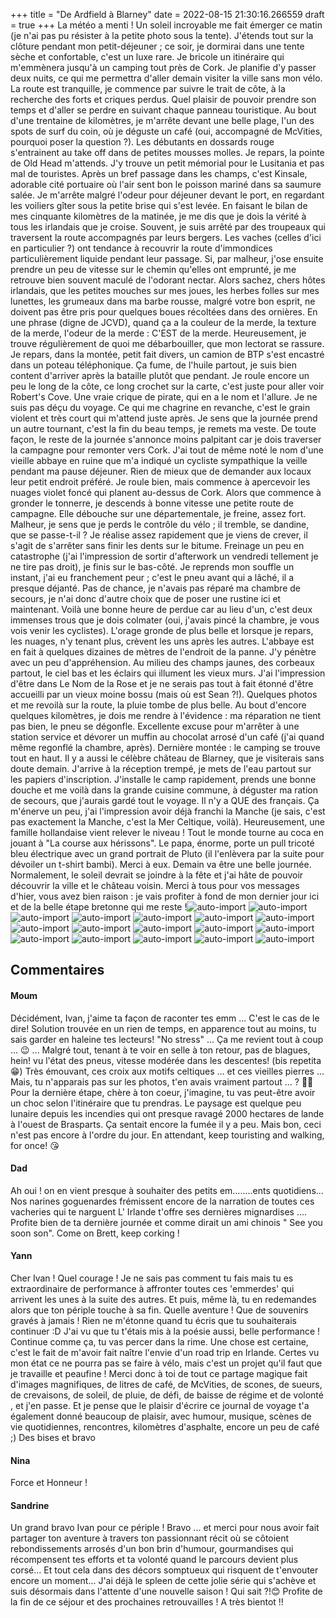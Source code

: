 +++
title = "De Ardfield à Blarney"
date = 2022-08-15 21:30:16.266559
draft = true
+++
La météo a menti ! Un soleil incroyable me fait émerger ce matin (je n'ai pas pu résister à la petite photo sous la tente). J'étends tout sur la clôture pendant mon petit-déjeuner ; ce soir, je dormirai dans une tente sèche et confortable, c'est un luxe rare. Je bricole un itinéraire qui m'emmènera jusqu'à un camping tout près de Cork. Je planifie d'y passer deux nuits, ce qui me permettra d'aller demain visiter la ville sans mon vélo. La route est tranquille, je commence par suivre le trait de côte, à la recherche des forts et criques perdus. Quel plaisir de pouvoir prendre son temps et d'aller se perdre en suivant chaque panneau touristique. Au bout d'une trentaine de kilomètres, je m'arrête devant une belle plage, l'un des spots de surf du coin, où je déguste un café (oui, accompagné de McVities, pourquoi poser la question ?). Les débutants en dossards rouge s'entrainent au take off dans de petites mousses molles. Je repars, la pointe de Old Head m'attends. J'y trouve un petit mémorial pour le Lusitania et pas mal de touristes. Après un bref passage dans les champs, c'est Kinsale, adorable cité portuaire où l'air sent bon le poisson mariné dans sa saumure salée. Je m'arrête malgré l'odeur pour déjeuner devant le port, en regardant les voiliers gîter sous la petite brise qui s'est levée. En faisant le bilan de mes cinquante kilomètres de la matinée, je me dis que je dois la vérité à tous les irlandais que je croise. Souvent, je suis arrêté par des troupeaux qui traversent la route accompagnés par leurs bergers. Les vaches (celles d'ici en particulier ?) ont tendance à recouvrir la route d'immondices particulièrement liquide pendant leur passage. Si, par malheur, j'ose ensuite prendre un peu de vitesse sur le chemin qu'elles ont emprunté, je me retrouve bien souvent maculé de l'odorant nectar. Alors sachez, chers hôtes irlandais, que les petites mouches sur mes joues, les herbes folles sur mes lunettes, les grumeaux dans ma barbe rousse, malgré votre bon esprit, ne doivent pas être pris pour quelques boues récoltées dans des ornières. En une phrase (digne de JCVD), quand ça a la couleur de la merde, la texture de la merde, l'odeur de la merde : C'EST de la merde. Heureusement, je trouve régulièrement de quoi me débarbouiller, que mon lectorat se rassure. Je repars, dans la montée, petit fait divers, un camion de BTP s'est encastré dans un poteau téléphonique. Ça fume, de l'huile partout, je suis bien content d'arriver après la bataille plutôt que pendant. Je roule encore un peu le long de la côte, ce long crochet sur la carte, c'est juste pour aller voir Robert's Cove. Une vraie crique de pirate, qui en a le nom et l'allure. Je ne suis pas déçu du voyage. Ce qui me chagrine en revanche, c'est le grain violent et très court qui m'attend juste après. Je sens que la journée prend un autre tournant, c'est la fin du beau temps, je remets ma veste. De toute façon, le reste de la journée s'annonce moins palpitant car je dois traverser la campagne pour remonter vers Cork. J'ai tout de même noté le nom d'une vieille abbaye en ruine que m'a indiqué un cycliste sympathique la veille pendant ma pause déjeuner. Rien de mieux que de demander aux locaux leur petit endroit préféré. Je roule bien, mais commence à apercevoir les nuages violet foncé qui planent au-dessus de Cork. Alors que commence à gronder le tonnerre, je descends à bonne vitesse une petite route de campagne. Elle débouche sur une départementale, je freine, assez fort. Malheur, je sens que je perds le contrôle du vélo ; il tremble, se dandine, que se passe-t-il ? Je réalise assez rapidement que je viens de crever, il s'agit de s'arrêter sans finir les dents sur le bitume. Freinage un peu en catastrophe (j'ai l'impression de sortir d'afterwork un vendredi tellement je ne tire pas droit), je finis sur le bas-côté. Je reprends mon souffle un instant, j'ai eu franchement peur ; c'est le pneu avant qui a lâché, il a presque déjanté. Pas de chance, je n'avais pas réparé ma chambre de secours, je n'ai donc d'autre choix que de poser une rustine ici et maintenant. Voilà une bonne heure de perdue car au lieu d'un, c'est deux immenses trous que je dois colmater (oui, j'avais pincé la chambre, je vous vois venir les cyclistes). L'orage gronde de plus belle et lorsque je repars, les nuages, n'y tenant plus, crèvent les uns après les autres. L'abbaye est en fait à quelques dizaines de mètres de l'endroit de la panne. J'y pénètre avec un peu d'appréhension. Au milieu des champs jaunes, des corbeaux partout, le ciel bas et les éclairs qui illument les vieux murs. J'ai l'impression d'être dans Le Nom de la Rose et je ne serais pas tout à fait étonné d'être accueilli par un vieux moine bossu (mais où est Sean ?!). Quelques photos et me revoilà sur la route, la pluie tombe de plus belle. Au bout d'encore quelques kilomètres, je dois me rendre à l'évidence : ma réparation ne tient pas bien, le pneu se dégonfle. Excellente excuse pour m'arrêter à une station service et dévorer un muffin au chocolat arrosé d'un café (j'ai quand même regonflé la chambre, après). Dernière montée : le camping se trouve tout en haut. Il y a aussi le célèbre château de Blarney, que je visiterais sans doute demain. J'arrive à la réception trempé, je mets de l'eau partout sur les papiers d'inscription. J'installe le camp rapidement, prends une bonne douche et me voilà dans la grande cuisine commune, à déguster ma ration de secours, que j'aurais gardé tout le voyage. Il n'y a QUE des français. Ça m'énerve un peu, j'ai l'impression avoir déjà franchi la Manche (je sais, c'est pas exactement la Manche, c'est la Mer Celtique, voilà). Heureusement, une famille hollandaise vient relever le niveau ! Tout le monde tourne au coca en jouant à "La course aux hérissons". Le papa, énorme, porte un pull tricoté bleu électrique avec un grand portrait de Pluto (il l'enlèvera par la suite pour dévoiler un t-shirt bambi). Merci à eux. Demain va être une belle journée. Normalement, le soleil devrait se joindre à la fête et j'ai hâte de pouvoir découvrir la ville et le château voisin. Merci à tous pour vos messages d'hier, vous avez bien raison : je vais profiter à fond de mon dernier jour ici et de la belle étape bretonne qui me reste !![auto-import](https://thumbsnap.com/i/enyHemih.jpg)
![auto-import](https://thumbsnap.com/i/WPWdRwvJ.jpg)
![auto-import](https://thumbsnap.com/i/Ab1JyhoN.jpg)
![auto-import](https://thumbsnap.com/i/YrbfouPM.jpg)
![auto-import](https://thumbsnap.com/i/MeXPMXmP.jpg)
![auto-import](https://thumbsnap.com/i/L6KVrUNT.jpg)
![auto-import](https://thumbsnap.com/i/cSsXYmKT.jpg)
![auto-import](https://thumbsnap.com/i/TUBbpt3N.jpg)
![auto-import](https://thumbsnap.com/i/TEW9WEtm.jpg)
![auto-import](https://thumbsnap.com/i/FM735ERR.jpg)
![auto-import](https://thumbsnap.com/i/NUF8mdnN.jpg)
![auto-import](https://thumbsnap.com/i/iNZ4a2Wj.jpg)
![auto-import](https://thumbsnap.com/i/98jT1TRN.jpg)
![auto-import](https://thumbsnap.com/i/wVDaY1dW.jpg)
![auto-import](https://thumbsnap.com/i/GL9D4B93.jpg)
![auto-import](https://thumbsnap.com/i/xPLog5y9.jpg)
![auto-import](https://thumbsnap.com/i/bm6CAbiT.jpg)
## Commentaires
#### Moum
Décidément, Ivan, j'aime ta façon de raconter tes emm ... C'est le cas de le dire!
Solution trouvée en un rien de temps, en apparence tout au moins, tu sais garder en haleine tes lecteurs! "No stress" ... Ça me revient tout à coup ... 😉 ... Malgré tout, tenant à te voir en selle à ton retour, pas de blagues, hein! vu l'état des pneus, vitesse modérée dans les descentes! 
(bis repetita😁)
Très émouvant, ces croix aux motifs celtiques ... et ces vieilles pierres ... Mais, tu n'apparais pas sur les photos, t'en avais vraiment partout ... ? 😵‍💫
Pour la dernière étape, chère à ton coeur, j'imagine, tu vas peut-être avoir un choc selon l'itinéraire que  tu prendras. Le paysage est quelque peu lunaire depuis les incendies qui ont presque ravagé 2000 hectares de lande à l'ouest de Brasparts. Ça sentait encore la fumée il y a peu.
Mais bon, ceci n'est pas encore à l'ordre du jour.
En attendant, keep touristing  and walking, for once! 😘
#### Dad
Ah oui ! on en vient presque à souhaiter des petits em........ents quotidiens...
Nos narines goguenardes frémissent encore de la narration de toutes ces vacheries qui te narguent  L' Irlande t'offre ses dernières mignardises ....
Profite bien de ta dernière journée et comme dirait un ami chinois " See you soon son".
Come on Brett, keep corking !
#### Yann
Cher Ivan ! Quel courage !
Je ne sais pas comment tu fais mais tu es extraordinaire de performance à affronter toutes ces 'emmerdes' qui arrivent les unes à la suite des autres.
Et puis, même là, tu en redemandes alors que ton périple touche à sa fin.
Quelle aventure ! Que de souvenirs gravés à jamais ! 
Rien ne m'étonne quand tu écris que tu souhaiterais continuer :D 
J'ai vu que tu t'étais mis à la poésie aussi, belle performance ! Continue comme ça, tu vas percer dans la rime.
Une chose est certaine, c'est le fait de m'avoir fait naître l'envie d'un road trip en Irlande. Certes vu mon état ce ne pourra pas se faire à vélo, mais c'est un projet qu'il faut que je travaille et peaufine ! 
Merci donc à toi de tout ce partage magique fait d'images magnifiques, de litres de café, de McVities, de scones, de sueurs, de crevaisons, de soleil, de pluie, de défi, de baisse de régime et de volonté , et j'en passe. 
Et je pense que le plaisir d'écrire ce journal de voyage t'a également donné beaucoup de plaisir, avec humour, musique, scènes de vie quotidiennes, rencontres, kilomètres d'asphalte, encore un peu de café ;) 
Des bises et bravo
#### Nina
Force et Honneur !
#### Sandrine
Un grand bravo Ivan pour ce périple ! Bravo ... et merci pour nous avoir fait partager ton aventure à travers ton passionnant récit où se côtoient rebondissements arrosés d'un bon brin d'humour, gourmandises qui récompensent tes efforts et ta volonté quand le parcours devient plus corsé... Et tout cela dans des décors somptueux qui risquent de t'envouter encore un moment... 
J'ai déjà le spleen de cette jolie série qui s'achève et suis désormais dans l'attente d'une nouvelle saison ! Qui sait ?!😊
Profite de la fin de ce séjour et des prochaines retrouvailles !
A très bientot !!
